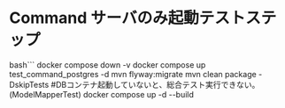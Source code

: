 # Command サーバのみ起動テストステップ
bash```
docker compose down -v
docker compose up test_command_postgres -d
mvn flyway:migrate
mvn clean package -DskipTests               #DBコンテナ起動していないと、総合テスト実行できない。 (ModelMapperTest)
docker compose up -d --build
```